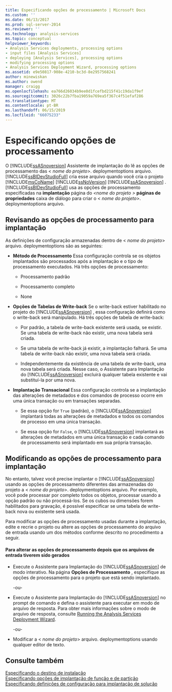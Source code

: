 ```yaml
---
title: Especificando opções de processamento | Microsoft Docs
ms.custom: ''
ms.date: 06/13/2017
ms.prod: sql-server-2014
ms.reviewer: ''
ms.technology: analysis-services
ms.topic: conceptual
helpviewer_keywords:
- Analysis Services deployments, processing options
- input files [Analysis Services]
- deploying [Analysis Services], processing options
- modifying processing options
- Analysis Services Deployment Wizard, processing options
ms.assetid: e9e50817-908e-4210-bc3d-8e2957568241
author: minewiskan
ms.author: owend
manager: craigg
ms.openlocfilehash: ea766d26034b9ee0d1fcefbd215f41c19da1f9ef
ms.sourcegitcommit: 3026c22b7fba19059a769ea5f367c4f51efaf286
ms.translationtype: MT
ms.contentlocale: pt-BR
ms.lasthandoff: 06/15/2019
ms.locfileid: "66075233"
---
```

# <a name="specifying-processing-options"></a>Especificando opções de processamento
  O [!INCLUDE[ssASnoversion](../../includes/ssasnoversion-md.md)] Assistente de implantação do lê as opções de processamento das \< *nome do projeto*>. deploymentoptions arquivo. [!INCLUDE[ssBIDevStudioFull](../../includes/ssbidevstudiofull-md.md)] cria esse arquivo quando você cria o projeto [!INCLUDE[msCoName](../../includes/msconame-md.md)] [!INCLUDE[ssNoVersion](../../includes/ssnoversion-md.md)] [!INCLUDE[ssASnoversion](../../includes/ssasnoversion-md.md)] . [!INCLUDE[ssBIDevStudioFull](../../includes/ssbidevstudiofull-md.md)] usa as opções de processamento especificadas na **implantação** página do  *\<nome do projeto >* **páginas de propriedades** caixa de diálogo para criar o \< *nome do projeto*>. deploymentoptions arquivo.  
  
## <a name="reviewing-the-processing-options-for-deployment"></a>Revisando as opções de processamento para implantação  
 As definições de configuração armazenadas dentro de \< *nome do projeto*> arquivo. deploymentoptions são as seguintes:  
  
-   **Método de Processamento** Essa configuração controla se os objetos implantados são processados após a implantação e o tipo de processamento executados. Há três opções de processamento:  
  
    -   Processamento padrão  
  
    -   Processamento completo  
  
    -   None  
  
-   **Opções de Tabelas de Write-back** Se o write-back estiver habilitado no projeto do [!INCLUDE[ssASnoversion](../../includes/ssasnoversion-md.md)] , essa configuração definirá como o write-back será manipulado. Há três opções de tabela de write-back:  
  
    -   Por padrão, a tabela de write-back existente será usada, se existir. Se uma tabela de write-back não existir, uma nova tabela será criada.  
  
    -   Se uma tabela de write-back já existir, a implantação falhará. Se uma tabela de write-back não existir, uma nova tabela será criada.  
  
    -   Independentemente da existência de uma tabela de write-back, uma nova tabela será criada. Nesse caso, o Assistente para Implantação do [!INCLUDE[ssASnoversion](../../includes/ssasnoversion-md.md)] excluirá qualquer tabela existente e vai substituí-la por uma nova.  
  
-   **Implantação Transacional** Essa configuração controla se a implantação das alterações de metadados e dos comandos de processo ocorre em uma única transação ou em transações separadas.  
  
    -   Se essa opção for `True` (padrão), o [!INCLUDE[ssASnoversion](../../includes/ssasnoversion-md.md)] implantará todas as alterações de metadados e todos os comandos de processo em uma única transação.  
  
    -   Se essa opção for `False`, o [!INCLUDE[ssASnoversion](../../includes/ssasnoversion-md.md)] implantará as alterações de metadados em uma única transação e cada comando de processamento será implantado em sua própria transação.  
  
## <a name="modifying-the-processing-options-for-deployment"></a>Modificando as opções de processamento para implantação  
 No entanto, talvez você precise implantar o [!INCLUDE[ssASnoversion](../../includes/ssasnoversion-md.md)] usando as opções de processamento diferentes das armazenadas do projeto a \< *nome do projeto*>. deploymentoptions arquivo. Por exemplo, você pode processar por completo todos os objetos, processar usando a opção padrão ou não processá-los. Se os cubos ou dimensões forem habilitados para gravação, é possível especificar se uma tabela de write-back nova ou existente será usada.  
  
 Para modificar as opções de processamento usadas durante a implantação, edite e recrie o projeto ou altere as opções de processamento do arquivo de entrada usando um dos métodos conforme descrito no procedimento a seguir.  
  
#### <a name="to-change-processing-options-after-the-input-files-have-been-generated"></a>Para alterar as opções de processamento depois que os arquivos de entrada tiverem sido gerados  
  
-   Execute o Assistente para Implantação do [!INCLUDE[ssASnoversion](../../includes/ssasnoversion-md.md)] de modo interativo. Na página **Opções de Processamento** , especifique as opções de processamento para o projeto que está sendo implantado.  
  
     -ou-  
  
-   Execute o Assistente para Implantação do [!INCLUDE[ssASnoversion](../../includes/ssasnoversion-md.md)] no prompt de comando e defina o assistente para executar em modo de arquivo de resposta. Para obter mais informações sobre o modo de arquivo de resposta, consulte [Running the Analysis Services Deployment Wizard](running-the-analysis-services-deployment-wizard.md).  
  
     -ou-  
  
-   Modificar a \< *nome do projeto*> arquivo. deploymentoptions usando qualquer editor de texto.  
  
## <a name="see-also"></a>Consulte também  
 [Especificando o destino de instalação](deployment-script-files-specifying-the-installation-target.md)   
 [Especificando opções de implantação de função e de partição](deployment-script-files-partition-and-role-deployment-options.md)   
 [Especificando definições de configuração para implantação de solução](deployment-script-files-solution-deployment-config-settings.md)  
  
  
